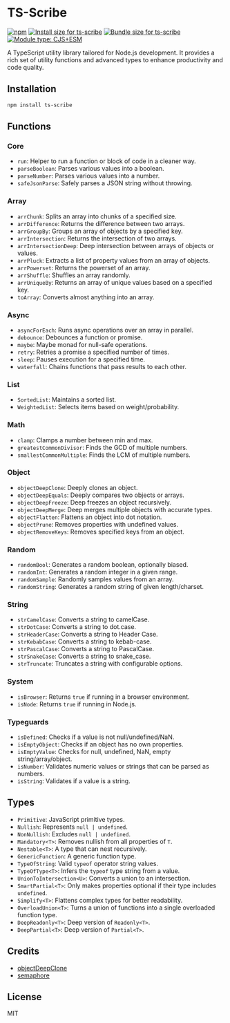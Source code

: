 # TS-Scribe

[![npm](https://img.shields.io/npm/v/ts-scribe)](https://www.npmjs.com/package/ts-scribe)
<a href="https://pkg-size.dev/ts-scribe"><img src="https://pkg-size.dev/badge/install/111632" title="Install size for ts-scribe"></a>
<a href="https://pkg-size.dev/ts-scribe"><img src="https://pkg-size.dev/badge/bundle/145" title="Bundle size for ts-scribe"></a>
[![Module type: CJS+ESM](https://img.shields.io/badge/module%20type-cjs%2Besm-brightgreen)](https://github.com/voxpelli/badges-cjs-esm)

A TypeScript utility library tailored for Node.js development. It provides a rich set of utility functions and advanced types to enhance productivity and code quality.

## Installation

```bash
npm install ts-scribe
```

## Functions

### Core

- `run`: Helper to run a function or block of code in a cleaner way.
- `parseBoolean`: Parses various values into a boolean.
- `parseNumber`: Parses various values into a number.
- `safeJsonParse`: Safely parses a JSON string without throwing.

### Array

- `arrChunk`: Splits an array into chunks of a specified size.
- `arrDifference`: Returns the difference between two arrays.
- `arrGroupBy`: Groups an array of objects by a specified key.
- `arrIntersection`: Returns the intersection of two arrays.
- `arrIntersectionDeep`: Deep intersection between arrays of objects or values.
- `arrPluck`: Extracts a list of property values from an array of objects.
- `arrPowerset`: Returns the powerset of an array.
- `arrShuffle`: Shuffles an array randomly.
- `arrUniqueBy`: Returns an array of unique values based on a specified key.
- `toArray`: Converts almost anything into an array.

### Async

- `asyncForEach`: Runs async operations over an array in parallel.
- `debounce`: Debounces a function or promise.
- `maybe`: Maybe monad for null-safe operations.
- `retry`: Retries a promise a specified number of times.
- `sleep`: Pauses execution for a specified time.
- `waterfall`: Chains functions that pass results to each other.

### List

- `SortedList`: Maintains a sorted list.
- `WeightedList`: Selects items based on weight/probability.

### Math

- `clamp`: Clamps a number between min and max.
- `greatestCommonDivisor`: Finds the GCD of multiple numbers.
- `smallestCommonMultiple`: Finds the LCM of multiple numbers.

### Object

- `objectDeepClone`: Deeply clones an object.
- `objectDeepEquals`: Deeply compares two objects or arrays.
- `objectDeepFreeze`: Deep freezes an object recursively.
- `objectDeepMerge`: Deep merges multiple objects with accurate types.
- `objectFlatten`: Flattens an object into dot notation.
- `objectPrune`: Removes properties with undefined values.
- `objectRemoveKeys`: Removes specified keys from an object.

### Random

- `randomBool`: Generates a random boolean, optionally biased.
- `randomInt`: Generates a random integer in a given range.
- `randomSample`: Randomly samples values from an array.
- `randomString`: Generates a random string of given length/charset.

### String

- `strCamelCase`: Converts a string to camelCase.
- `strDotCase`: Converts a string to dot.case.
- `strHeaderCase`: Converts a string to Header Case.
- `strKebabCase`: Converts a string to kebab-case.
- `strPascalCase`: Converts a string to PascalCase.
- `strSnakeCase`: Converts a string to snake_case.
- `strTruncate`: Truncates a string with configurable options.

### System

- `isBrowser`: Returns `true` if running in a browser environment.
- `isNode`: Returns `true` if running in Node.js.

### Typeguards

- `isDefined`: Checks if a value is not null/undefined/NaN.
- `isEmptyObject`: Checks if an object has no own properties.
- `isEmptyValue`: Checks for null, undefined, NaN, empty string/array/object.
- `isNumber`: Validates numeric values or strings that can be parsed as numbers.
- `isString`: Validates if a value is a string.

## Types

- `Primitive`: JavaScript primitive types.
- `Nullish`: Represents `null | undefined`.
- `NonNullish`: Excludes `null | undefined`.
- `Mandatory<T>`: Removes nullish from all properties of `T`.
- `Nestable<T>`: A type that can nest recursively.
- `GenericFunction`: A generic function type.
- `TypeOfString`: Valid `typeof` operator string values.
- `TypeOfType<T>`: Infers the `typeof` type string from a value.
- `UnionToIntersection<U>`: Converts a union to an intersection.
- `SmartPartial<T>`: Only makes properties optional if their type includes `undefined`.
- `Simplify<T>`: Flattens complex types for better readability.
- `OverloadUnion<T>`: Turns a union of functions into a single overloaded function type.
- `DeepReadonly<T>`: Deep version of `Readonly<T>`.
- `DeepPartial<T>`: Deep version of `Partial<T>`.

## Credits

- [objectDeepClone](https://github.com/davidmarkclements/rfdc/tree/master)
- [semaphore](https://github.com/Shakeskeyboarde)

## License

MIT